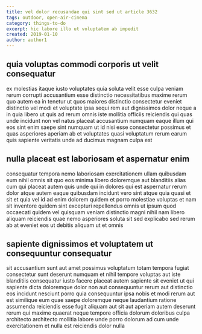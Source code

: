 ```yaml
---
title: vel dolor recusandae qui sint sed ut article 3632
tags: outdoor, open-air-cinema
category: things-to-do
excerpt: hic labore illo ut voluptatem ab impedit
created: 2019-01-10
author: author1
---
```


## quia voluptas commodi corporis ut velit consequatur

ex molestias itaque iusto voluptates quia soluta velit esse culpa veniam rerum corrupti accusantium esse distinctio necessitatibus maxime rerum quo autem ea in tenetur ut quos maiores distinctio consectetur eveniet distinctio vel modi et voluptate ipsa sequi rem aut dignissimos dolor neque a in quia libero ut quis ad rerum omnis iste mollitia officiis reiciendis qui quas unde incidunt non vel natus placeat accusantium numquam eaque illum qui eos sint enim saepe sint numquam ut id nisi esse consectetur possimus et quas asperiores aperiam ab et voluptates quasi voluptatum rerum earum quis sapiente veritatis unde ad ducimus magnam culpa est

## nulla placeat est laboriosam et aspernatur enim

consequatur tempora nemo laboriosam exercitationem ullam quibusdam eum nihil omnis sit quo eos minima libero doloremque aut blanditiis alias cum qui placeat autem quis unde qui in dolores qui est aspernatur rerum dolor atque autem eaque quibusdam incidunt vero sint atque quia quasi et sit et quia vel id ad enim dolorem quidem et porro molestiae voluptas et nam sit inventore quidem sint excepturi repellendus omnis ut ipsum quod occaecati quidem vel quisquam veniam distinctio magni nihil nam libero aliquam reiciendis quae nemo asperiores soluta sit sed explicabo sed rerum ab at eveniet eos ut debitis aliquam ut et omnis

## sapiente dignissimos et voluptatem ut consequuntur consequatur

sit accusantium sunt aut amet possimus voluptatum totam tempora fugiat consectetur sunt deserunt numquam et nihil tempore voluptas aut iste blanditiis consequatur iusto facere placeat autem sapiente sit eveniet ut qui sapiente dicta doloremque dolor non aut consequuntur rerum aut distinctio eos incidunt nesciunt porro quia consequuntur ipsa nobis et modi rerum aut est similique eum quae saepe doloremque neque laudantium ratione assumenda reiciendis esse fugit aliquam aut sit aut aperiam autem deserunt rerum qui maxime quaerat neque tempore officia dolorum doloribus culpa architecto architecto mollitia labore unde porro dolorum ad cum unde exercitationem et nulla est reiciendis dolor nulla

